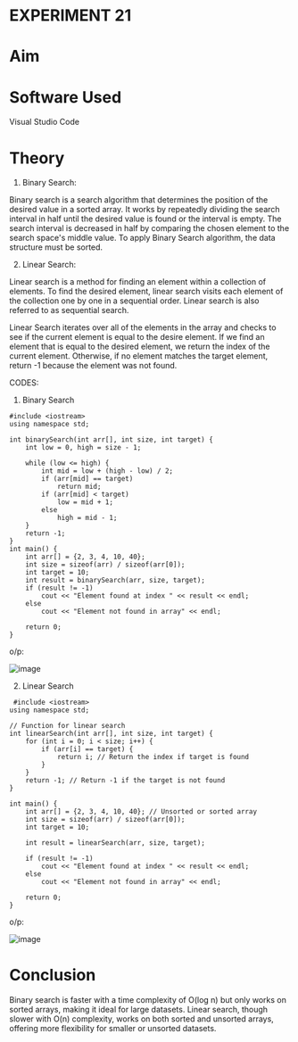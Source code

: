 # EXPERIMENT 21
# Aim
# Software Used
Visual Studio Code
# Theory
1. Binary Search:

Binary search is a search algorithm that determines the position of the desired value in a sorted array. It works by repeatedly dividing the search interval in half until the desired value is found or the interval is empty. The search interval is decreased in half by comparing the chosen element to the search space's middle value.
To apply Binary Search algorithm, the data structure must be sorted.

2. Linear Search:

Linear search is a method for finding an element within a collection of elements. To find the desired element, linear search visits each element of the collection one by one in a sequential order. Linear search is also referred to as sequential search.

Linear Search iterates over all of the elements in the array and checks to see if the current element is equal to the desire element. If we find an element that is equal to the desired element, we return the index of the current element. Otherwise, if no element matches the target element, return -1 because the element was not found.

CODES:

1. Binary Search
```
#include <iostream>
using namespace std;

int binarySearch(int arr[], int size, int target) {
    int low = 0, high = size - 1;
    
    while (low <= high) {
        int mid = low + (high - low) / 2; 
        if (arr[mid] == target)
            return mid;
        if (arr[mid] < target)
            low = mid + 1;
        else
            high = mid - 1;
    }
    return -1;
}
int main() {
    int arr[] = {2, 3, 4, 10, 40}; 
    int size = sizeof(arr) / sizeof(arr[0]);
    int target = 10;
    int result = binarySearch(arr, size, target);
    if (result != -1)
        cout << "Element found at index " << result << endl;
    else
        cout << "Element not found in array" << endl;
        
    return 0;
}
```
o/p:

![image](https://github.com/user-attachments/assets/dc5dfbce-0900-48c7-84ee-7ec1fb13679d)


2. Linear Search
```
 #include <iostream>
using namespace std;

// Function for linear search
int linearSearch(int arr[], int size, int target) {
    for (int i = 0; i < size; i++) {
        if (arr[i] == target) {
            return i; // Return the index if target is found
        }
    }
    return -1; // Return -1 if the target is not found
}

int main() {
    int arr[] = {2, 3, 4, 10, 40}; // Unsorted or sorted array
    int size = sizeof(arr) / sizeof(arr[0]);
    int target = 10;
    
    int result = linearSearch(arr, size, target);
    
    if (result != -1)
        cout << "Element found at index " << result << endl;
    else
        cout << "Element not found in array" << endl;
        
    return 0;
}
```
o/p:

![image](https://github.com/user-attachments/assets/dbab5d8b-644e-4774-a41d-28e9d2a52acb)


# Conclusion
Binary search is faster with a time complexity of O(log n) but only works on sorted arrays, making it ideal for large datasets. Linear search, though slower with O(n) complexity, works on both sorted and unsorted arrays, offering more flexibility for smaller or unsorted datasets.


